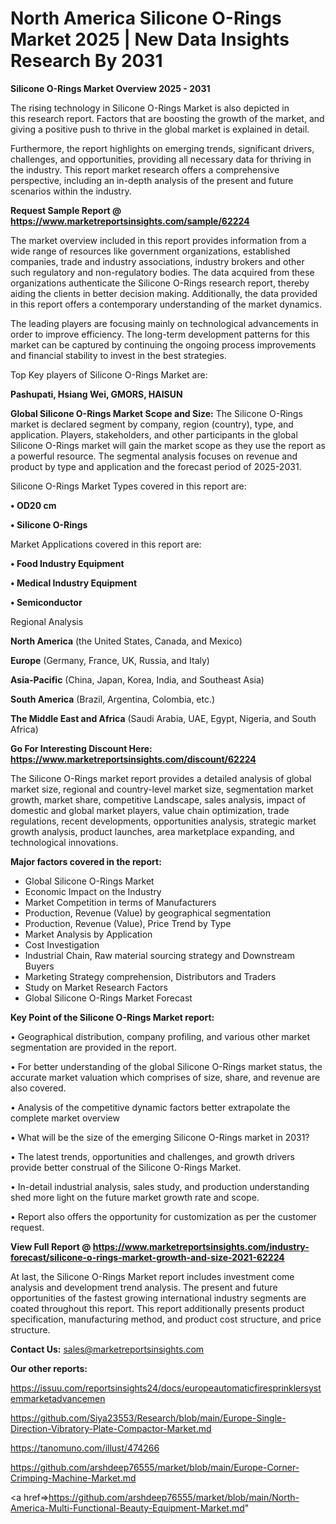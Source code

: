  # North America Silicone O-Rings Market 2025 | New Data Insights Research By 2031

<Strong> Silicone O-Rings Market Overview 2025 - 2031</strong>

The rising technology in Silicone O-Rings Market is also depicted in this research report. Factors that are boosting the growth of the market, and giving a positive push to thrive in the global market is explained in detail.

Furthermore, the report highlights on emerging trends, significant drivers, challenges, and opportunities, providing all necessary data for thriving in the industry. This report market research offers a comprehensive perspective, including an in-depth analysis of the present and future scenarios within the industry.

<strong>Request Sample Report @ <a href=https://www.marketreportsinsights.com/sample/62224>https://www.marketreportsinsights.com/sample/62224</a></strong>

The market overview included in this report provides information from a wide range of resources like government organizations, established companies, trade and industry associations, industry brokers and other such regulatory and non-regulatory bodies. The data acquired from these organizations authenticate the Silicone O-Rings research report, thereby aiding the clients in better decision making. Additionally, the data provided in this report offers a contemporary understanding of the market dynamics.

The leading players are focusing mainly on technological advancements in order to improve efficiency. The long-term development patterns for this market can be captured by continuing the ongoing process improvements and financial stability to invest in the best strategies.

Top Key players of Silicone O-Rings Market are:

<strong>Pashupati, Hsiang Wei, GMORS, HAISUN</strong>

<strong><b>Global Silicone O-Rings Market Scope and Size:</b></strong>
The Silicone O-Rings market is declared segment by company, region (country), type, and application. Players, stakeholders, and other participants in the global Silicone O-Rings market will gain the market scope as they use the report as a powerful resource. The segmental analysis focuses on revenue and product by type and application and the forecast period of 2025-2031.

Silicone O-Rings Market Types covered in this report are:

<strong>• OD20 cm

• Silicone O-Rings</strong>

Market Applications covered in this report are:

<strong>• Food Industry Equipment

• Medical Industry Equipment

• Semiconductor</strong> 

Regional Analysis

<strong>North America</strong> (the United States, Canada, and Mexico)

<strong>Europe</strong> (Germany, France, UK, Russia, and Italy)

<strong>Asia-Pacific</strong> (China, Japan, Korea, India, and Southeast Asia)

<strong>South America</strong> (Brazil, Argentina, Colombia, etc.)

<strong>The Middle East and Africa</strong> (Saudi Arabia, UAE, Egypt, Nigeria, and South Africa)

<strong>Go For Interesting Discount Here: <a href=https://www.marketreportsinsights.com/discount/62224>https://www.marketreportsinsights.com/discount/62224</a></strong>

The Silicone O-Rings market report provides a detailed analysis of global market size, regional and country-level market size, segmentation market growth, market share, competitive Landscape, sales analysis, impact of domestic and global market players, value chain optimization, trade regulations, recent developments, opportunities analysis, strategic market growth analysis, product launches, area marketplace expanding, and technological innovations.

<strong><b>Major factors covered in the report:</b></strong>
<ul>
  <li>Global Silicone O-Rings Market </li>
  <li>Economic Impact on the Industry</li>
  <li>Market Competition in terms of Manufacturers</li>
  <li>Production, Revenue (Value) by geographical segmentation</li>
  <li>Production, Revenue (Value), Price Trend by Type</li>
  <li>Market Analysis by Application</li>
  <li>Cost Investigation</li>
  <li>Industrial Chain, Raw material sourcing strategy and Downstream Buyers</li>
  <li>Marketing Strategy comprehension, Distributors and Traders</li>
  <li>Study on Market Research Factors</li>
  <li>Global Silicone O-Rings Market Forecast</li>
</ul>

<strong><b>Key Point of the Silicone O-Rings Market report:</b></strong>

• Geographical distribution, company profiling, and various other market segmentation are provided in the report.

• For better understanding of the global Silicone O-Rings market status, the accurate market valuation which comprises of size, share, and revenue are also covered.

• Analysis of the competitive dynamic factors better extrapolate the complete market overview

• What will be the size of the emerging Silicone O-Rings market in 2031?

• The latest trends, opportunities and challenges, and growth drivers provide better construal of the Silicone O-Rings Market.

• In-detail industrial analysis, sales study, and production understanding shed more light on the future market growth rate and scope.

• Report also offers the opportunity for customization as per the customer request.

<strong><b>View Full Report @ <a href=https://www.marketreportsinsights.com/industry-forecast/silicone-o-rings-market-growth-and-size-2021-62224>https://www.marketreportsinsights.com/industry-forecast/silicone-o-rings-market-growth-and-size-2021-62224</a></b></strong>


At last, the Silicone O-Rings Market report includes investment come analysis and development trend analysis. The present and future opportunities of the fastest growing international industry segments are coated throughout this report. This report additionally presents product specification, manufacturing method, and product cost structure, and price structure.

<strong>Contact Us:</strong>
sales@marketreportsinsights.com

<strong>Our other reports:</strong>

<a href=https://issuu.com/reportsinsights24/docs/europeautomaticfiresprinklersystemmarketadvancemen>https://issuu.com/reportsinsights24/docs/europeautomaticfiresprinklersystemmarketadvancemen</a>

<a href=https://github.com/Siya23553/Research/blob/main/Europe-Single-Direction-Vibratory-Plate-Compactor-Market.md>https://github.com/Siya23553/Research/blob/main/Europe-Single-Direction-Vibratory-Plate-Compactor-Market.md</a>

<a href=https://tanomuno.com/illust/474266>https://tanomuno.com/illust/474266</a>

<a href=https://github.com/arshdeep76555/market/blob/main/Europe-Corner-Crimping-Machine-Market.md>https://github.com/arshdeep76555/market/blob/main/Europe-Corner-Crimping-Machine-Market.md</a>

<a href=>https://github.com/arshdeep76555/market/blob/main/North-America-Multi-Functional-Beauty-Equipment-Market.md</a>"
